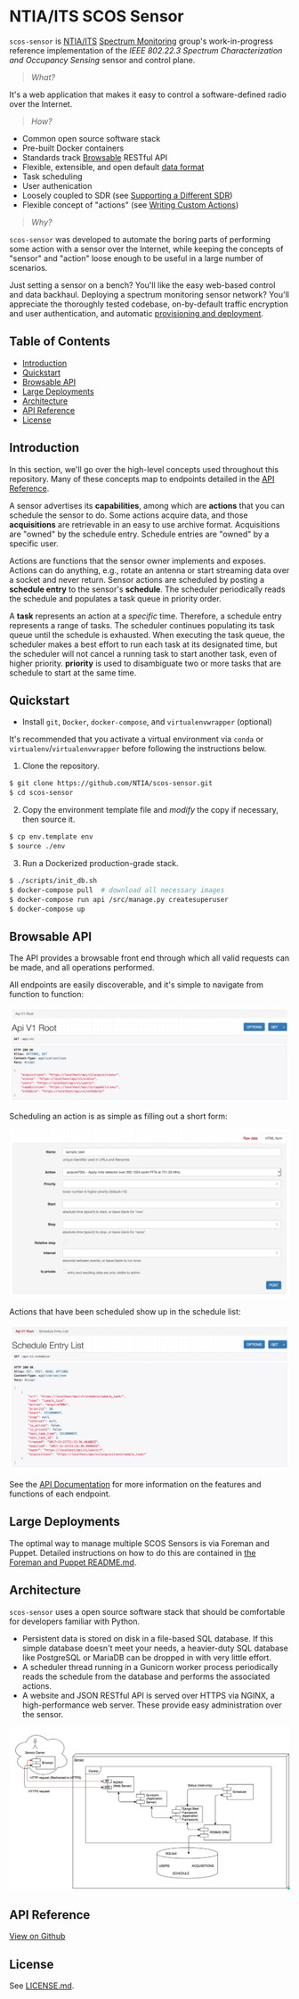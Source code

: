 NTIA/ITS SCOS Sensor
====================

`scos-sensor` is [NTIA/ITS] [Spectrum Monitoring] group's work-in-progress
reference implementation of the _IEEE 802.22.3 Spectrum Characterization and
Occupancy Sensing_ sensor and control plane.

> _What?_

It's a web application that makes it easy to control a software-defined radio
over the Internet.

> _How?_

 - Common open source software stack
 - Pre-built Docker containers
 - Standards track [Browsable](#browsable-api) RESTful API
 - Flexible, extensible, and open default [data format](https://github.com/gnuradio/sigmf)
 - Task scheduling
 - User authenication
 - Loosely coupled to SDR (see [Supporting a Different
   SDR](DEVELOPING.md#supporting-a-different-sdr))
 - Flexible concept of "actions" (see [Writing Custom
   Actions](DEVELOPING.md#writing-custom-actions))

> _Why?_

`scos-sensor` was developed to automate the boring parts of performing some
action with a sensor over the Internet, while keeping the concepts of "sensor"
and "action" loose enough to be useful in a large number of scenarios.

Just setting a sensor on a bench? You'll like the easy web-based control and
data backhaul. Deploying a spectrum monitoring sensor network? You'll
appreciate the thoroughly tested codebase, on-by-default traffic encryption and
user authentication, and automatic [provisioning and
deployment](puppet#foreman-and-puppet).

[NTIA/ITS]: https://its.bldrdoc.gov/
[Spectrum Monitoring]: https://www.its.bldrdoc.gov/programs/cac/spectrum-monitoring.aspx


Table of Contents
-----------------

 - [Introduction](#introduction)
 - [Quickstart](#quickstart)
 - [Browsable API](#browsable-api)
 - [Large Deployments](#large-deployments)
 - [Architecture](#architecture)
 - [API Reference](#api-reference)
 - [License](#license)


Introduction
------------

In this section, we'll go over the high-level concepts used throughout this
repository. Many of these concepts map to endpoints detailed in the [API
Reference](#api-reference).

A sensor advertises its **capabilities**, among which are **actions** that you
can schedule the sensor to do. Some actions acquire data, and those
**acquisitions** are retrievable in an easy to use archive format. Acquisitions
are "owned" by the schedule entry. Schedule entries are "owned" by a specific
user.

Actions are functions that the sensor owner implements and exposes. Actions can
do anything, e.g., rotate an antenna or start streaming data over a socket and
never return. Sensor actions are scheduled by posting a **schedule entry** to
the sensor's **schedule**. The scheduler periodically reads the schedule and
populates a task queue in priority order.

A **task** represents an action at a _specific_ time. Therefore, a schedule
entry represents a range of tasks. The scheduler continues populating its task
queue until the schedule is exhausted. When executing the task queue, the
scheduler makes a best effort to run each task at its designated time, but the
scheduler will not cancel a running task to start another task, even of higher
priority. **priority** is used to disambiguate two or more tasks that are
schedule to start at the same time.


Quickstart
----------

 - Install `git`, `Docker`, `docker-compose`, and `virtualenvwrapper` (optional)

It's recommended that you activate a virtual environment via `conda` or
`virtualenv`/`virtualenvwrapper` before following the instructions below.

1) Clone the repository.

```bash
$ git clone https://github.com/NTIA/scos-sensor.git
$ cd scos-sensor
```

2) Copy the environment template file and *modify* the copy if necessary, then
source it.

```bash
$ cp env.template env
$ source ./env
```

3) Run a Dockerized production-grade stack.

```bash
$ ./scripts/init_db.sh
$ docker-compose pull  # download all necessary images
$ docker-compose run api /src/manage.py createsuperuser
$ docker-compose up
```


Browsable API
-------------

The API provides a browsable front end through which all valid requests can be
made, and all operations performed.

All endpoints are easily discoverable, and it's simple to navigate from
function to function:

![Browsable API Root](/docs/img/browsable_api_root.png?raw=true)

Scheduling an action is as simple as filling out a short form:

![Browsable API Submission](/docs/img/browsable_api_submit.png?raw=true)

Actions that have been scheduled show up in the schedule list:

![Browsable API Schedule List](/docs/img/browsable_api_schedule_list.png?raw=true)

See the [API Documentation](https://ntia.github.io/scos-sensor/) for more
information on the features and functions of each endpoint.


Large Deployments
-----------------

The optimal way to manage multiple SCOS Sensors is via Foreman and Puppet.
Detailed instructions on how to do this are contained in [the Foreman and
Puppet README.md](puppet/README.md).


Architecture
------------

`scos-sensor` uses a open source software stack that should be comfortable for
developers familiar with Python.

 - Persistent data is stored on disk in a file-based SQL database. If this
   simple database doesn't meet your needs, a heavier-duty SQL database like
   PostgreSQL or MariaDB can be dropped in with very little effort.
 - A scheduler thread running in a Gunicorn worker process periodically reads
   the schedule from the database and performs the associated actions.
 - A website and JSON RESTful API is served over HTTPS via NGINX, a
   high-performance web server. These provide easy administration over the
   sensor.


![SCOS Sensor Architecture Diagram](/docs/img/architecture_diagram.png?raw=true)


API Reference
-------------

[View on Github](https://ntia.github.io/scos-sensor/#)


License
-------

See [LICENSE.md](LICENSE.md).
